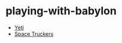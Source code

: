 # playing-with-babylon

* [Yeti](janessatran.github.io/playing-with-babylon)
* [Space Truckers](https://janessatran.github.io/playing-with-babylon/space-truckers/)
